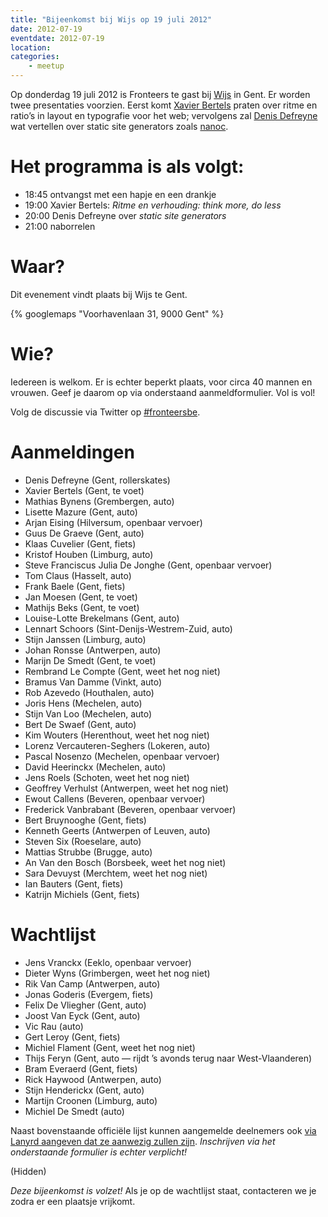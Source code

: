 ```yaml
---
title: "Bijeenkomst bij Wijs op 19 juli 2012"
date: 2012-07-19
eventdate: 2012-07-19
location: 
categories: 
    - meetup
---
```

Op donderdag 19 juli 2012 is Fronteers te gast bij [Wijs](http://wijs.be/) in Gent. Er worden twee presentaties voorzien. Eerst komt [Xavier Bertels](https://twitter.com/xavez) praten over ritme en ratio’s in layout en typografie voor het web; vervolgens zal [Denis Defreyne](https://twitter.com/ddfreyne) wat vertellen over static site generators zoals [nanoc](http://nanoc.stoneship.org/).

# Het programma is als volgt:

* 18:45 ontvangst met een hapje en een drankje
* 19:00 Xavier Bertels: _Ritme en verhouding: think more, do less_
* 20:00 Denis Defreyne over _static site generators_
* 21:00 naborrelen

# Waar?

Dit evenement vindt plaats bij Wijs te Gent.

{% googlemaps "Voorhavenlaan 31, 9000 Gent" %}

# Wie?

Iedereen is welkom. Er is echter beperkt plaats, voor circa 40 mannen en vrouwen. Geef je daarom op via onderstaand aanmeldformulier. Vol is vol!

Volg de discussie via Twitter op [#fronteersbe](https://twitter.com/search?q=%23fronteersbe).

# Aanmeldingen

* Denis Defreyne (Gent, rollerskates)
* Xavier Bertels (Gent, te voet)
* Mathias Bynens (Grembergen, auto)
* Lisette Mazure (Gent, auto)
* Arjan Eising (Hilversum, openbaar vervoer)
* Guus De Graeve (Gent, auto)
* Klaas Cuvelier (Gent, fiets)
* Kristof Houben (Limburg, auto)
* Steve Franciscus Julia De Jonghe (Gent, openbaar vervoer)
* Tom Claus (Hasselt, auto)
* Frank Baele (Gent, fiets)
* Jan Moesen (Gent, te voet)
* Mathijs Beks (Gent, te voet)
* Louise-Lotte Brekelmans (Gent, auto)
* Lennart Schoors (Sint-Denijs-Westrem-Zuid, auto)
* Stijn Janssen (Limburg, auto)
* Johan Ronsse (Antwerpen, auto)
* Marijn De Smedt (Gent, te voet)
* Rembrand Le Compte (Gent, weet het nog niet)
* Bramus Van Damme (Vinkt, auto)
* Rob Azevedo (Houthalen, auto)
* Joris Hens (Mechelen, auto)
* Stijn Van Loo (Mechelen, auto)
* Bert De Swaef (Gent, auto)
* Kim Wouters (Herenthout, weet het nog niet)
* Lorenz Vercauteren-Seghers (Lokeren, auto)
* Pascal Nosenzo (Mechelen, openbaar vervoer)
* David Heerinckx (Mechelen, auto)
* Jens Roels (Schoten, weet het nog niet)
* Geoffrey Verhulst (Antwerpen, weet het nog niet)
* Ewout Callens (Beveren, openbaar vervoer)
* Frederick Vanbrabant (Beveren, openbaar vervoer)
* Bert Bruynooghe (Gent, fiets)
* Kenneth Geerts (Antwerpen of Leuven, auto)
* Steven Six (Roeselare, auto)
* Mattias Strubbe (Brugge, auto)
* An Van den Bosch (Borsbeek, weet het nog niet)
* Sara Devuyst (Merchtem, weet het nog niet)
* Ian Bauters (Gent, fiets)
* Katrijn Michiels (Gent, fiets)

# Wachtlijst

* Jens Vranckx (Eeklo, openbaar vervoer)
* Dieter Wyns (Grimbergen, weet het nog niet)
* Rik Van Camp (Antwerpen, auto)
* Jonas Goderis (Evergem, fiets)
* Felix De Vliegher (Gent, auto)
* Joost Van Eyck (Gent, auto)
* Vic Rau (auto)
* Gert Leroy (Gent, fiets)
* Michiel Flament (Gent, weet het nog niet)
* Thijs Feryn (Gent, auto — rijdt ’s avonds terug naar West-Vlaanderen)
* Bram Everaerd (Gent, fiets)
* Rick Haywood (Antwerpen, auto)
* Stijn Henderickx (Gent, auto)
* Martijn Croonen (Limburg, auto)
* Michiel De Smedt (auto)

Naast bovenstaande officiële lijst kunnen aangemelde deelnemers ook [via Lanyrd aangeven dat ze aanwezig zullen zijn](http://lanyrd.com/2012/fronteersbe-wijs/). *Inschrijven via het onderstaande formulier is echter verplicht!*

(Hidden)

*Deze bijeenkomst is volzet!* Als je op de wachtlijst staat, contacteren we je zodra er een plaatsje vrijkomt.